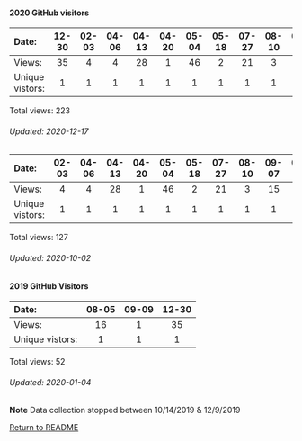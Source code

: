 #### 2020 GitHub visitors
Date:		  |         12-30   |       02-03   |       04-06   |       04-13   |       04-20   |       05-04   |       05-18   |       07-27  |  08-10  |  09-07  |  09-14  |  09-28  |  10-19  |  10-26  |  11-02
|:---             |:---:    |:---:  |:---:  |:---:  |:---:  |:---:  |:---:  |:---:  |:---:  |:---:  |:---:  |:---:  |:---:  |:---:  |:---:
Views:		  |         35      |       4       |       4       |       28      |       1       |       46      |       2       |       21     |  3      |  15     |  3      |  19     |  15     |  3      |  24
Unique            vistors:  |       1       |       1       |       1       |       1       |       1       |       1       |       1       |      1  |      1  |      1  |      1  |      1  |      1  |      1  |      1

Total views: 223
###### Updated: 2020-12-17


Date:     |       02-03   |       04-06   |       04-13   |       04-20   |       05-04  |  05-18  |  07-27  |  08-10  |  09-07  |  09-14
|:---     |:---:  |:---:  |:---:  |:---:  |:---:  |:---:  |:---:  |:---:  |:---:  |:---:
Views:    |       4       |       4       |       28      |       1       |       46     |  2      |  21     |  3      |  15     |  3
Unique            vistors: |       1       |       1       |       1       |       1       |      1  |      1  |      1  |      1  |      1  |      1

Total views: 127
###### Updated: 2020-10-02

#### 2019 GitHub Visitors
Date:   |         08-05   |  09-09 | 12-30
|:---   |:---:     |:---: |:---:
Views:  |         16      |  1 | 35
Unique  vistors:  |       1  |      1 | 1 

Total views: 52
###### Updated: 2020-01-04
**Note**  Data collection stopped between 10/14/2019 & 12/9/2019

[Return to README](https://github.com/BradleyA/pi-video/blob/master/README.md#traffic)

